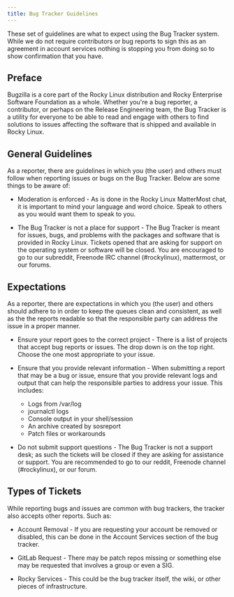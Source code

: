 ```yaml
---
title: Bug Tracker Guidelines
---
```


These set of guidelines are what to expect using the Bug Tracker system. While
we do not require contributors or bug reports to sign this as an agreement in
account services nothing is stopping you from doing so to show confirmation that
you have.

## Preface

Bugzilla is a core part of the Rocky Linux distribution and Rocky Enterprise
Software Foundation as a whole. Whether you're a bug reporter, a contributor,
or perhaps on the Release Engineering team, the Bug Tracker is a utility for
everyone to be able to read and engage with others to find solutions to issues
affecting the software that is shipped and available in Rocky Linux.

## General Guidelines

As a reporter, there are guidelines in which you (the user) and others must
follow when reporting issues or bugs on the Bug Tracker. Below are some things
to be aware of:

* Moderation is enforced - As is done in the Rocky Linux MatterMost chat, it is
  important to mind your language and word choice. Speak to others as you would
  want them to speak to you.

* The Bug Tracker is not a place for support - The Bug Tracker is meant for
  issues, bugs, and problems with the packages and software that is provided in
  Rocky Linux. Tickets opened that are asking for support on the operating
  system or software will be closed. You are encouraged to go to our subreddit,
  Freenode IRC channel (#rockylinux), mattermost, or our forums.

## Expectations

As a reporter, there are expectations in which you (the user) and others should
adhere to in order to keep the queues clean and consistent, as well as the
the reports readable so that the responsible party can address the issue in a
proper manner.

* Ensure your report goes to the correct project - There is a list of projects
  that accept bug reports or issues. The drop down is on the top right. Choose
  the one most appropriate to your issue.

* Ensure that you provide relevant information - When submitting a report that
  may be a bug or issue, ensure that you provide relevant logs and output that
  can help the responsible parties to address your issue. This includes:

    * Logs from /var/log
    * journalctl logs
    * Console output in your shell/session
    * An archive created by sosreport
    * Patch files or workarounds

* Do not submit support questions - The Bug Tracker is not a support desk; as
  such the tickets will be closed if they are asking for assistance or support.
  You are recommended to go to our reddit, Freenode channel (#rockylinux), or
  our forum.

## Types of Tickets

While reporting bugs and issues are common with bug trackers, the tracker also
accepts other reports. Such as:

* Account Removal - If you are requesting your account be removed or disabled,
  this can be done in the Account Services section of the bug tracker.

* GitLab Request - There may be patch repos missing or something else may be
  requested that involves a group or even a SIG.
  
* Rocky Services - This could be the bug tracker itself, the wiki, or other
  pieces of infrastructure.
